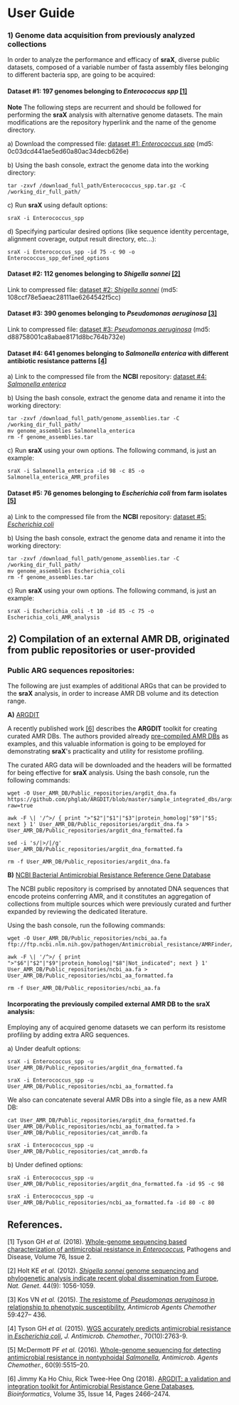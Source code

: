 # User Guide

### 1) Genome data acquisition from previously analyzed collections
In order to analyze the performance and efficacy of **sraX**, diverse public datasets, composed of a variable number of fasta assembly files belonging to different bacteria spp, are going to be acquired:

#### Dataset #1: 197 genomes belonging to _Enterococcus spp_ [[1]](#references)

   __Note__ The following steps are recurrent and should be followed for performing the **sraX** analysis with 
alternative genome datasets. The main modifications are the repository hyperlink and the name of the genome directory. 

   a) Download the compressed file: [dataset #1: _Enterococcus spp_](http://usegalaxy.sorbonne-universite.fr/nextcloud/index.php/s/CXZij5cAw4Cb8Kn/download) (md5: 0c03dcd441ae5ed60a80ac34decb626e)

   b) Using the bash console, extract the genome data into the working directory:

   ```
   tar -zxvf /download_full_path/Enterococcus_spp.tar.gz -C /working_dir_full_path/
   ```
   c) Run **sraX** using default options:

   ```
   sraX -i Enterococcus_spp
   ```

   d) Specifying particular desired options (like sequence identity percentage, alignment coverage, output result directory,
etc...):

   ```
   sraX -i Enterococcus_spp -id 75 -c 90 -o Enterococcus_spp_defined_options
   ```

#### Dataset #2: 112 genomes belonging to _Shigella sonnei_ [[2]](#references)

   Link to compressed file: [dataset #2: _Shigella sonnei_](http://usegalaxy.sorbonne-universite.fr/nextcloud/index.php/s/jZiKABo3rCgP8jQ/download) (md5: 108ccf78e5aeac28111ae6264542f5cc)

#### Dataset #3: 390 genomes belonging to _Pseudomonas aeruginosa_ [[3]](#references)

   Link to compressed file: [dataset #3: _Pseudomonas aeruginosa_](http://usegalaxy.sorbonne-universite.fr/nextcloud/index.php/s/em7NJDJWwEwwK9e/download) (md5: d88758001ca8abae8171d8bc764b732e)

#### Dataset #4: 641 genomes belonging to _Salmonella enterica_ with different antibiotic resistance patterns [[4]](#references)

   a) Link to the compressed file from the **NCBI** repository: [dataset #4: _Salmonella enterica_](https://www.ncbi.nlm.nih.gov/assembly?LinkName=bioproject_assembly_all&from_uid=242614)

   b) Using the bash console, extract the genome data and rename it into the working directory:

   ```
   tar -zxvf /download_full_path/genome_assemblies.tar -C /working_dir_full_path/
   mv genome_assemblies Salmonella_enterica
   rm -f genome_assemblies.tar
   ```

   c) Run **sraX** using your own options. The following command, is just an example:

   ```
   sraX -i Salmonella_enterica -id 98 -c 85 -o Salmonella_enterica_AMR_profiles
   ```

#### Dataset #5: 76 genomes belonging to _Escherichia coli_ from farm isolates [[5]](#references)

   a) Link to the compressed file from the **NCBI** repository: [dataset #5: _Escherichia coli_](https://www.ncbi.nlm.nih.gov/assembly?LinkName=bioproject_assembly_all&from_uid=266657)

   b) Using the bash console, extract the genome data and rename it into the working directory:

   ```
   tar -zxvf /download_full_path/genome_assemblies.tar -C /working_dir_full_path/
   mv genome_assemblies Escherichia_coli
   rm -f genome_assemblies.tar
   ```

   c) Run **sraX** using your own options. The following command, is just an example:

   ```
   sraX -i Escherichia_coli -t 10 -id 85 -c 75 -o Escherichia_coli_AMR_analysis
   ```


## 2) Compilation of an external AMR DB, originated from public repositories or user-provided

### Public ARG sequences repositories:
The following are just examples of additional ARGs that can be provided to the **sraX** analysis, in
order to increase AMR DB volume and its detection range.

   **A)** [ARGDIT](https://github.com/phglab/ARGDIT)
   
   A recently published work [[6]](#references) describes the **ARGDIT** toolkit for creating curated AMR DBs. The authors provided already [pre-compiled AMR DBs](https://github.com/phglab/ARGDIT/tree/master/sample_integrated_dbs) as examples, and this valuable information is going to be employed for demonstrating **sraX**'s practicality and utility for resistome profiling.

   The curated ARG data will be downloaded and the headers will be formatted for being effective for **sraX** analysis. Using the bash console, run the following commands:
   
   ```
   wget -O User_AMR_DB/Public_repositories/argdit_dna.fa https://github.com/phglab/ARGDIT/blob/master/sample_integrated_dbs/argdit_nt_db.fa?raw=true

   awk -F \| '/^>/ { print ">"$2"|"$1"|"$3"|protein_homolog|"$9"|"$5; next } 1' User_AMR_DB/Public_repositories/argdit_dna.fa > User_AMR_DB/Public_repositories/argdit_dna_formatted.fa
   
   sed -i 's/|>/|/g' User_AMR_DB/Public_repositories/argdit_dna_formatted.fa
   
   rm -f User_AMR_DB/Public_repositories/argdit_dna.fa
   ```
   
   **B)** [NCBI Bacterial Antimicrobial Resistance Reference Gene Database](https://www.ncbi.nlm.nih.gov/bioproject/PRJNA313047)
   
   The NCBI public repository is comprised by annotated DNA sequences that encode proteins conferring AMR, and it constitutes an aggregation of collections from multiple sources which were previously curated and further expanded by reviewing the dedicated literature.
   
  Using the bash console, run the following commands:
  
   ```
   wget -O User_AMR_DB/Public_repositories/ncbi_aa.fa ftp://ftp.ncbi.nlm.nih.gov/pathogen/Antimicrobial_resistance/AMRFinder/data/latest/AMRProt
   
   awk -F \| '/^>/ { print ">"$6"|"$2"|"$9"|protein_homolog|"$8"|Not_indicated"; next } 1' User_AMR_DB/Public_repositories/ncbi_aa.fa > User_AMR_DB/Public_repositories/ncbi_aa_formatted.fa
   
   rm -f User_AMR_DB/Public_repositories/ncbi_aa.fa
   ```
#### Incorporating the previously compiled external AMR DB to the **sraX** analysis:
Employing any of acquired genome datasets we can perform its resistome profiling by adding extra ARG sequences.

   a) Under deafult options:

   ```
   sraX -i Enterococcus_spp -u User_AMR_DB/Public_repositories/argdit_dna_formatted.fa

   sraX -i Enterococcus_spp -u User_AMR_DB/Public_repositories/ncbi_aa_formatted.fa
   ```
   
   We also can concatenate several AMR DBs into a single file, as a new AMR DB:

   ```
   cat User_AMR_DB/Public_repositories/argdit_dna_formatted.fa User_AMR_DB/Public_repositories/ncbi_aa_formatted.fa > User_AMR_DB/Public_repositories/cat_amrdb.fa

   sraX -i Enterococcus_spp -u User_AMR_DB/Public_repositories/cat_amrdb.fa
   ```

   b) Under defined options:

   ```
   sraX -i Enterococcus_spp -u User_AMR_DB/Public_repositories/argdit_dna_formatted.fa -id 95 -c 98

   sraX -i Enterococcus_spp -u User_AMR_DB/Public_repositories/ncbi_aa_formatted.fa -id 80 -c 80
   ```

## References.

[1] Tyson GH _et al._ (2018). [Whole-genome sequencing based characterization of antimicrobial resistance in _Enterococcus_](https://doi.org/10.1093/femspd/fty018), Pathogens and Disease, Volume 76, Issue 2.

[2] Holt KE _et al._ (2012). [_Shigella sonnei_ genome sequencing and phylogenetic analysis indicate recent global dissemination from Europe](http://www.nature.com/doifinder/10.1038/ng.2369), _Nat. Genet._ 44(9): 1056-1059. 

[3] Kos VN _et al._ (2015). [The resistome of _Pseudomonas aeruginosa_ in relationship to phenotypic susceptibility](http://dx.doi.org/10.1128/AAC.03954-14), _Antimicrob Agents Chemother_ 59:427– 436.

[4] Tyson GH _et al._ (2015). [WGS accurately predicts antimicrobial resistance in _Escherichia coli_](https://academic.oup.com/jac/article/70/10/2763/830949), _J. Antimicrob. Chemother._, 70(10):2763-9.

[5] McDermott PF _et al._ (2016). [Whole-genome sequencing for detecting antimicrobial resistance in nontyphoidal _Salmonella_](https://doi.org/10.1128/AAC.01030-16),  _Antimicrob. Agents Chemother._, 60(9):5515–20.

[6] Jimmy Ka Ho Chiu, Rick Twee-Hee Ong (2018). [ARGDIT: a validation and integration toolkit for Antimicrobial Resistance Gene Databases](https://doi.org/10.1093/bioinformatics/bty987), _Bioinformatics_, Volume 35, Issue 14, Pages 2466–2474.
